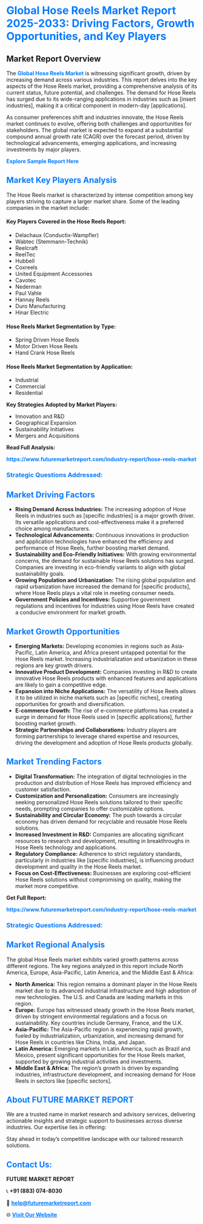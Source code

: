 <h1 style="color: #007BFF;">Global Hose Reels Market Report 2025-2033: Driving Factors, Growth Opportunities, and Key Players</h1>

<section id="overview">
<h2>Market Report Overview</h2>
<p>The <a href="https://www.futuremarketreport.com/industry-report/hose-reels-market" style="color: #007BFF; text-decoration: none;"><strong>Global Hose Reels Market</strong></a> is witnessing significant growth, driven by increasing demand across various industries. This report delves into the key aspects of the Hose Reels market, providing a comprehensive analysis of its current status, future potential, and challenges. The demand for Hose Reels has surged due to its wide-ranging applications in industries such as [insert industries], making it a critical component in modern-day [applications].</p>
<p>As consumer preferences shift and industries innovate, the Hose Reels market continues to evolve, offering both challenges and opportunities for stakeholders. The global market is expected to expand at a substantial compound annual growth rate (CAGR) over the forecast period, driven by technological advancements, emerging applications, and increasing investments by major players.</p>
</section>

<section id="overview">
<p><a href="https://www.futuremarketreport.com/request-sample/reportId=51870" style="color: #007BFF; text-decoration: none;"><strong>Explore Sample Report Here</strong></a></p>
</section>

<section id="key-players">
<h2 style="color: #007BFF;">Market Key Players Analysis</h2>
<p>The Hose Reels market is characterized by intense competition among key players striving to capture a larger market share. Some of the leading companies in the market include:</p>
<h4>Key Players Covered in the Hose Reels Report:</h4>
<ul><li>Delachaux (Conductix-Wampfler)</li><li>Wabtec (Stemmann-Technik)</li><li>Reelcraft</li><li>ReelTec</li><li>Hubbell</li><li>Coxreels</li><li>United Equipment Accessories</li><li>Cavotec</li><li>Nederman</li><li>Paul Vahle</li><li>Hannay Reels</li><li>Duro Manufacturing</li><li>Hinar Electric</li></ul>
<h4>Hose Reels Market Segmentation by Type:</h4>
<ul><li>Spring Driven Hose Reels</li><li>Motor Driven Hose Reels</li><li>Hand Crank Hose Reels</li></ul>

<h4>Hose Reels Market Segmentation by Application:</h4>
<ul><li>Industrial</li><li>Commercial</li><li>Residential</li></ul>
<p><strong>Key Strategies Adopted by Market Players:</strong></p>
<ul>
<li>Innovation and R&D</li>
<li>Geographical Expansion</li>
<li>Sustainability Initiatives</li>
<li>Mergers and Acquisitions</li>
</ul>
</section>

<section>
<p><strong>Read Full Analysis: </strong></p><a href="https://www.futuremarketreport.com/industry-report/hose-reels-market" style="color: #007BFF; text-decoration: none;"><strong>https://www.futuremarketreport.com/industry-report/hose-reels-market</strong></a>
<h3 style="color: #007BFF;">Strategic Questions Addressed:</h3>
</section>

<section id="driving-factors">
<h2 style="color: #007BFF;">Market Driving Factors</h2>
<ul>
<li><strong>Rising Demand Across Industries:</strong> The increasing adoption of Hose Reels in industries such as [specific industries] is a major growth driver. Its versatile applications and cost-effectiveness make it a preferred choice among manufacturers.</li>
<li><strong>Technological Advancements:</strong> Continuous innovations in production and application technologies have enhanced the efficiency and performance of Hose Reels, further boosting market demand.</li>
<li><strong>Sustainability and Eco-Friendly Initiatives:</strong> With growing environmental concerns, the demand for sustainable Hose Reels solutions has surged. Companies are investing in eco-friendly variants to align with global sustainability goals.</li>
<li><strong>Growing Population and Urbanization:</strong> The rising global population and rapid urbanization have increased the demand for [specific products], where Hose Reels plays a vital role in meeting consumer needs.</li>
<li><strong>Government Policies and Incentives:</strong> Supportive government regulations and incentives for industries using Hose Reels have created a conducive environment for market growth.</li>
</ul>
</section>

<section id="growth-opportunities">
<h2 style="color: #007BFF;">Market Growth Opportunities</h2>
<ul>
<li><strong>Emerging Markets:</strong> Developing economies in regions such as Asia-Pacific, Latin America, and Africa present untapped potential for the Hose Reels market. Increasing industrialization and urbanization in these regions are key growth drivers.</li>
<li><strong>Innovative Product Development:</strong> Companies investing in R&D to create innovative Hose Reels products with enhanced features and applications are likely to gain a competitive edge.</li>
<li><strong>Expansion into Niche Applications:</strong> The versatility of Hose Reels allows it to be utilized in niche markets such as [specific niches], creating opportunities for growth and diversification.</li>
<li><strong>E-commerce Growth:</strong> The rise of e-commerce platforms has created a surge in demand for Hose Reels used in [specific applications], further boosting market growth.</li>
<li><strong>Strategic Partnerships and Collaborations:</strong> Industry players are forming partnerships to leverage shared expertise and resources, driving the development and adoption of Hose Reels products globally.</li>
</ul>
</section>

<section id="trending-factors">
<h2 style="color: #007BFF;">Market Trending Factors</h2>
<ul>
<li><strong>Digital Transformation:</strong> The integration of digital technologies in the production and distribution of Hose Reels has improved efficiency and customer satisfaction.</li>
<li><strong>Customization and Personalization:</strong> Consumers are increasingly seeking personalized Hose Reels solutions tailored to their specific needs, prompting companies to offer customizable options.</li>
<li><strong>Sustainability and Circular Economy:</strong> The push towards a circular economy has driven demand for recyclable and reusable Hose Reels solutions.</li>
<li><strong>Increased Investment in R&D:</strong> Companies are allocating significant resources to research and development, resulting in breakthroughs in Hose Reels technology and applications.</li>
<li><strong>Regulatory Compliance:</strong> Adherence to strict regulatory standards, particularly in industries like [specific industries], is influencing product development and quality in the Hose Reels market.</li>
<li><strong>Focus on Cost-Effectiveness:</strong> Businesses are exploring cost-efficient Hose Reels solutions without compromising on quality, making the market more competitive.</li>
</ul>
</section>

<section>
<p><strong>Get Full Report: </strong></p><a href="https://www.futuremarketreport.com/industry-report/hose-reels-market" style="color: #007BFF; text-decoration: none;"><strong>https://www.futuremarketreport.com/industry-report/hose-reels-market</strong></a>
<h3 style="color: #007BFF;">Strategic Questions Addressed:</h3>
</section>


<section id="regional-analysis">
<h2 style="color: #007BFF;">Market Regional Analysis</h2>
<p>The global Hose Reels market exhibits varied growth patterns across different regions. The key regions analyzed in this report include North America, Europe, Asia-Pacific, Latin America, and the Middle East & Africa:</p>
<ul>
<li><strong>North America:</strong> This region remains a dominant player in the Hose Reels market due to its advanced industrial infrastructure and high adoption of new technologies. The U.S. and Canada are leading markets in this region.</li>
<li><strong>Europe:</strong> Europe has witnessed steady growth in the Hose Reels market, driven by stringent environmental regulations and a focus on sustainability. Key countries include Germany, France, and the U.K.</li>
<li><strong>Asia-Pacific:</strong> The Asia-Pacific region is experiencing rapid growth, fueled by industrialization, urbanization, and increasing demand for Hose Reels in countries like China, India, and Japan.</li>
<li><strong>Latin America:</strong> Emerging markets in Latin America, such as Brazil and Mexico, present significant opportunities for the Hose Reels market, supported by growing industrial activities and investments.</li>
<li><strong>Middle East & Africa:</strong> The region’s growth is driven by expanding industries, infrastructure development, and increasing demand for Hose Reels in sectors like [specific sectors].</li>
</ul>
</section>

<footer>
<h2 style="color: #007BFF;">About FUTURE MARKET REPORT</h2>
<p>We are a trusted name in market research and advisory services, delivering actionable insights and strategic support to businesses across diverse industries. Our expertise lies in offering:</p>

<p>Stay ahead in today’s competitive landscape with our tailored research solutions.</p>

<h2 style="color: #007BFF;">Contact Us:</h2>
<p><strong>FUTURE MARKET REPORT</strong></p>
<p>📞 <strong>+91 (883) 074-8030</strong></p>
<p>📧 <strong><a href="mailto:help@futuremarketreport.com" style="color: #007BFF;">help@futuremarketreport.com</a></strong></p>
<p>🌐 <strong><a href="https://www.futuremarketreport.com/" style="color: #007BFF;">Visit Our Website</a></strong></p>
</footer>